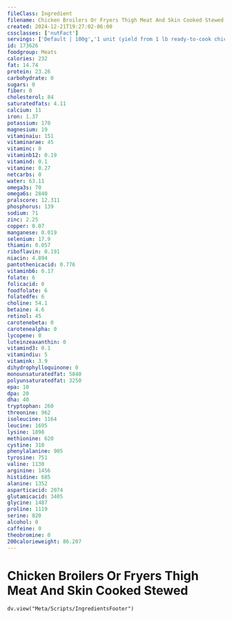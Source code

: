 ```yaml
---
fileClass: Ingredient
filename: Chicken Broilers Or Fryers Thigh Meat And Skin Cooked Stewed
created: 2024-12-21T19:27:02-06:00
cssclasses: ['nutFact']
servings: ['Default | 100g','1 unit (yield from 1 lb ready-to-cook chicken) | 41','1 thigh, bone removed | 68']
id: 173626
foodgroup: Meats
calories: 232
fat: 14.74
protein: 23.26
carbohydrate: 0
sugars: 0
fiber: 0
cholesterol: 84
saturatedfats: 4.11
calcium: 11
iron: 1.37
potassium: 170
magnesium: 19
vitaminaiu: 151
vitaminarae: 45
vitaminc: 0
vitaminb12: 0.19
vitamind: 0.1
vitamine: 0.27
netcarbs: 0
water: 63.11
omega3s: 70
omega6s: 2840
pralscore: 12.311
phosphorus: 139
sodium: 71
zinc: 2.25
copper: 0.07
manganese: 0.019
selenium: 17.9
thiamin: 0.057
riboflavin: 0.191
niacin: 4.894
pantothenicacid: 0.776
vitaminb6: 0.17
folate: 6
folicacid: 0
foodfolate: 6
folatedfe: 6
choline: 54.1
betaine: 4.6
retinol: 45
carotenebeta: 0
carotenealpha: 0
lycopene: 0
luteinzeaxanthin: 0
vitamind3: 0.1
vitamindiu: 5
vitamink: 3.9
dihydrophylloquinone: 0
monounsaturatedfat: 5840
polyunsaturatedfat: 3250
epa: 10
dpa: 20
dha: 40
tryptophan: 260
threonine: 962
isoleucine: 1164
leucine: 1695
lysine: 1898
methionine: 620
cystine: 310
phenylalanine: 905
tyrosine: 751
valine: 1130
arginine: 1456
histidine: 685
alanine: 1352
asparticacid: 2074
glutamicacid: 3405
glycine: 1487
proline: 1119
serine: 820
alcohol: 0
caffeine: 0
theobromine: 0
200calorieweight: 86.207
---
```


# Chicken Broilers Or Fryers Thigh Meat And Skin Cooked Stewed

```dataviewjs
dv.view("Meta/Scripts/IngredientsFooter")
```